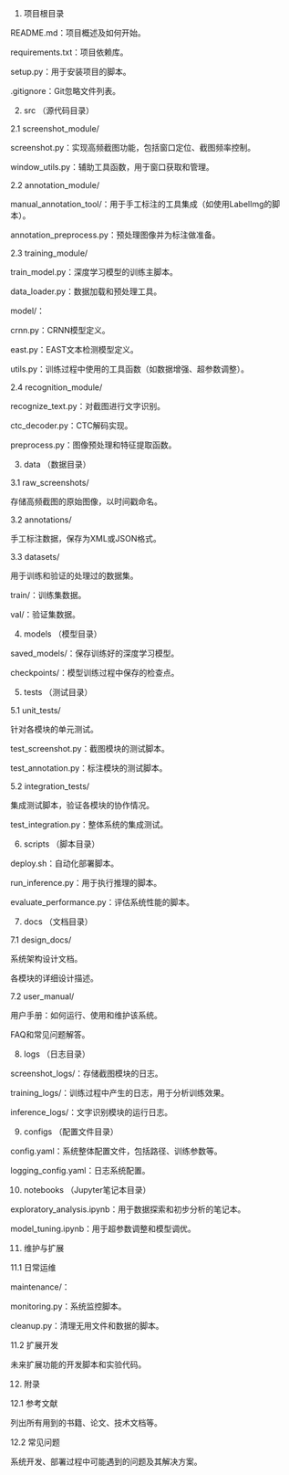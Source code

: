 1. 项目根目录

README.md：项目概述及如何开始。

requirements.txt：项目依赖库。

setup.py：用于安装项目的脚本。

.gitignore：Git忽略文件列表。

2. src （源代码目录）

2.1 screenshot_module/

screenshot.py：实现高频截图功能，包括窗口定位、截图频率控制。

window_utils.py：辅助工具函数，用于窗口获取和管理。

2.2 annotation_module/

manual_annotation_tool/：用于手工标注的工具集成（如使用LabelImg的脚本）。

annotation_preprocess.py：预处理图像并为标注做准备。

2.3 training_module/

train_model.py：深度学习模型的训练主脚本。

data_loader.py：数据加载和预处理工具。

model/：

crnn.py：CRNN模型定义。

east.py：EAST文本检测模型定义。

utils.py：训练过程中使用的工具函数（如数据增强、超参数调整）。

2.4 recognition_module/

recognize_text.py：对截图进行文字识别。

ctc_decoder.py：CTC解码实现。

preprocess.py：图像预处理和特征提取函数。

3. data （数据目录）

3.1 raw_screenshots/

存储高频截图的原始图像，以时间戳命名。

3.2 annotations/

手工标注数据，保存为XML或JSON格式。

3.3 datasets/

用于训练和验证的处理过的数据集。

train/：训练集数据。

val/：验证集数据。

4. models （模型目录）

saved_models/：保存训练好的深度学习模型。

checkpoints/：模型训练过程中保存的检查点。

5. tests （测试目录）

5.1 unit_tests/

针对各模块的单元测试。

test_screenshot.py：截图模块的测试脚本。

test_annotation.py：标注模块的测试脚本。

5.2 integration_tests/

集成测试脚本，验证各模块的协作情况。

test_integration.py：整体系统的集成测试。

6. scripts （脚本目录）

deploy.sh：自动化部署脚本。

run_inference.py：用于执行推理的脚本。

evaluate_performance.py：评估系统性能的脚本。

7. docs （文档目录）

7.1 design_docs/

系统架构设计文档。

各模块的详细设计描述。

7.2 user_manual/

用户手册：如何运行、使用和维护该系统。

FAQ和常见问题解答。

8. logs （日志目录）

screenshot_logs/：存储截图模块的日志。

training_logs/：训练过程中产生的日志，用于分析训练效果。

inference_logs/：文字识别模块的运行日志。

9. configs （配置文件目录）

config.yaml：系统整体配置文件，包括路径、训练参数等。

logging_config.yaml：日志系统配置。

10. notebooks （Jupyter笔记本目录）

exploratory_analysis.ipynb：用于数据探索和初步分析的笔记本。

model_tuning.ipynb：用于超参数调整和模型调优。

11. 维护与扩展

11.1 日常运维

maintenance/：

monitoring.py：系统监控脚本。

cleanup.py：清理无用文件和数据的脚本。

11.2 扩展开发

未来扩展功能的开发脚本和实验代码。

12. 附录

12.1 参考文献

列出所有用到的书籍、论文、技术文档等。

12.2 常见问题

系统开发、部署过程中可能遇到的问题及其解决方案。